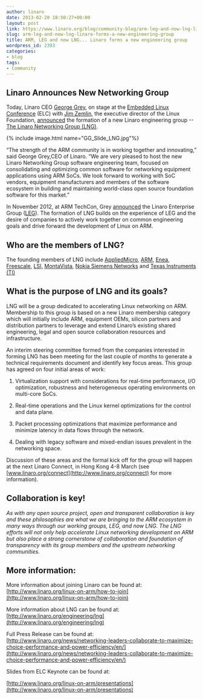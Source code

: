 ```yaml
---
author: linaro
date: 2013-02-20 18:50:27+00:00
layout: post
link: https://www.linaro.org/blog/community-blog/arm-leg-and-now-lng-linaro-forms-a-new-engineering-group/
slug: arm-leg-and-now-lng-linaro-forms-a-new-engineering-group
title: ARM, LEG and now LNG... Linaro forms a new engineering group
wordpress_id: 2393
categories:
- blog
tags:
- Community
---
```


## Linaro Announces New Networking Group


Today, Linaro CEO [George Grey](http://www.linaro.org/linux-on-arm/meet-the-team/george-grey/), on stage at the [Embedded Linux Conference](http://events.linuxfoundation.org/events/embedded-linux-conference) (ELC) with [Jim Zemlin](http://www.linuxfoundation.org/about/staff#zemlin), the executive director of the Linux Foundation, [announced](http://www.linaro.org/news/networking-leaders-collaborate-to-maximize-choice-performance-and-power-efficiency/en/) the formation of a new Linaro engineering group --[The Linaro Networking Group (LNG)](http://www.linaro.org/engineering/lng).

{% include image.html name="GG_Slide_LNG.jpg"%}

“The strength of the ARM community is in working together and innovating,” said George Grey,CEO of Linaro. “We are very pleased to host the new Linaro Networking Group software engineering team, focused on consolidating and optimizing common software for networking equipment applications using ARM SoCs. We look forward to working with SoC vendors, equipment manufacturers and members of the software ecosystem in building and maintaining world-class open source foundation software for this market.”

In November 2012, at ARM TechCon, Grey [announced](http://www.linaro.org/news/industry-leaders-collaborate-to-accelerate-software-ecosystem-for-arm-servers-and-join-linaro/en/) the Linaro Enterprise Group ([LEG](http://www.linaro.org/engineering/leg)). The formation of LNG builds on the experience of LEG and the desire of companies to actively work together on common engineering goals and drive forward the development of Linux on ARM.


## Who are the members of LNG?


The founding members of LNG include [AppliedMicro](http://www.apm.com/), [ARM](http://www.arm.com/), [Enea](http://www.enea.com/), [Freescale](http://www.freescale.com/), [LSI,](http://www.lsi.com/) [MontaVista](http://www.mvista.com/), [Nokia Siemens Networks](http://www.nokiasiemensnetworks.com/) and [Texas Instruments (TI)](http://www.ti.com/)


## What is the purpose of LNG and its goals?


LNG will be a group dedicated to accelerating Linux networking on ARM. Membership to this group is based on a new Linaro membership category which will initially include ARM, equipment OEMs, silicon partners and distribution partners to leverage and extend Linaro’s existing shared engineering, legal and open source collaboration resources and infrastructure.

An interim steering committee formed from the companies interested in forming LNG has been meeting for the last couple of months to generate a technical requirements document and identify key focus areas. This group has agreed on four initial areas of work:




  1. Virtualization support with considerations for real-time performance, I/O optimization, robustness and heterogeneous operating environments on multi-core SoCs.


  2. Real-time operations and the Linux kernel optimizations for the control and data plane.


  3. Packet processing optimizations that maximize performance and minimize latency in data flows through the network.


  4. Dealing with legacy software and mixed-endian issues prevalent in the networking space.


Discussion of these areas and the formal kick off for the group will happen at the next Linaro Connect, in Hong Kong 4-8 March (see [www.linaro.org/connect](http://www.linaro.org/connect) for more information).


## Collaboration is key!


_As with any open source project, open and transparent collaboration is key and these philosophies are what we are bringing to the ARM ecosystem in many ways through our working groups, LEG, and now LNG. The LNG efforts will not only help accelerate Linux networking development on ARM but also place a strong cornerstone of collaboration and foundation of transparency with its group members and the upstream networking communities._


## More information:


More information about joining Linaro can be found at: [http://www.linaro.org/linux-on-arm/how-to-join](http://www.linaro.org/linux-on-arm/how-to-join)

More information about LNG can be found at: [http://www.linaro.org/engineering/lng](http://www.linaro.org/engineering/lng)

Full Press Release can be found at: [http://www.linaro.org/news/networking-leaders-collaborate-to-maximize-choice-performance-and-power-efficiency/en/](http://www.linaro.org/news/networking-leaders-collaborate-to-maximize-choice-performance-and-power-efficiency/en/)

Slides from ELC Keynote can be found at:

[http://www.linaro.org/linux-on-arm/presentations](http://www.linaro.org/linux-on-arm/presentations)

